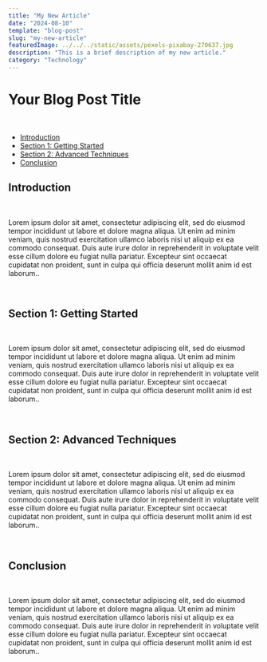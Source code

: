 ```yaml
---
title: "My New Article"
date: "2024-08-10"
template: "blog-post"
slug: "my-new-article"
featuredImage: ../../../static/assets/pexels-pixabay-270637.jpg
description: "This is a brief description of my new article."
category: "Technology"  
---
```

<h1>Your Blog Post Title</h1>
<br>
<!-- Table of Contents will be dynamically generated and inserted here -->
<div class="toc">
  <ul>
    <li>
      <a href="#introduction">Introduction</a>
    </li>
    <li>
      <a href="#section-1-getting-started">Section 1: Getting Started</a>
    </li>
    <li>
      <a href="#section-2-advanced-techniques">Section 2: Advanced Techniques</a>
    </li>
    <li>
      <a href="#conclusion">Conclusion</a>
    </li>
  </ul>
</div>

<h2 id="introduction">Introduction</h2>
<br>
<p>Lorem ipsum dolor sit amet, consectetur adipiscing elit, sed do eiusmod tempor incididunt ut labore et dolore magna aliqua. Ut enim ad minim veniam, quis nostrud exercitation ullamco laboris nisi ut aliquip ex ea commodo consequat. Duis aute irure dolor in reprehenderit in voluptate velit esse cillum dolore eu fugiat nulla pariatur. Excepteur sint occaecat cupidatat non proident, sunt in culpa qui officia deserunt mollit anim id est laborum..</p>
<br>
<h2 id="section-1-getting-started">Section 1: Getting Started</h2>
<br>
<p>Lorem ipsum dolor sit amet, consectetur adipiscing elit, sed do eiusmod tempor incididunt ut labore et dolore magna aliqua. Ut enim ad minim veniam, quis nostrud exercitation ullamco laboris nisi ut aliquip ex ea commodo consequat. Duis aute irure dolor in reprehenderit in voluptate velit esse cillum dolore eu fugiat nulla pariatur. Excepteur sint occaecat cupidatat non proident, sunt in culpa qui officia deserunt mollit anim id est laborum..</p>
<br>
<h2 id="section-2-advanced-techniques">Section 2: Advanced Techniques</h2>
<br>
<p>Lorem ipsum dolor sit amet, consectetur adipiscing elit, sed do eiusmod tempor incididunt ut labore et dolore magna aliqua. Ut enim ad minim veniam, quis nostrud exercitation ullamco laboris nisi ut aliquip ex ea commodo consequat. Duis aute irure dolor in reprehenderit in voluptate velit esse cillum dolore eu fugiat nulla pariatur. Excepteur sint occaecat cupidatat non proident, sunt in culpa qui officia deserunt mollit anim id est laborum..</p>
<br>
<h2 id="conclusion">Conclusion</h2>
<br>
<p>Lorem ipsum dolor sit amet, consectetur adipiscing elit, sed do eiusmod tempor incididunt ut labore et dolore magna aliqua. Ut enim ad minim veniam, quis nostrud exercitation ullamco laboris nisi ut aliquip ex ea commodo consequat. Duis aute irure dolor in reprehenderit in voluptate velit esse cillum dolore eu fugiat nulla pariatur. Excepteur sint occaecat cupidatat non proident, sunt in culpa qui officia deserunt mollit anim id est laborum..</p>

